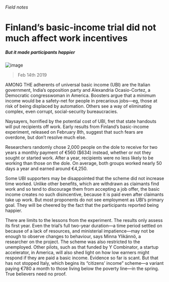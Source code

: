 ###### Field notes
# Finland’s basic-income trial did not much affect work incentives 
##### But it made participants happier 
![image](images/20190216_fnp503.jpg) 
> Feb 14th 2019 
 
AMONG THE adherents of universal basic income (UBI) are the Italian government, India’s opposition party and Alexandria Ocasio-Cortez, a Democratic congresswoman in America. Boosters argue that a minimum income would be a safety-net for people in precarious jobs—eg, those at risk of being displaced by automation. Others see a way of eliminating complex, even corrupt, social-security bureaucracies. 
Naysayers, horrified by the potential cost of UBI, fret that state handouts will put recipients off work. Early results from Finland’s basic-income experiment, released on February 8th, suggest that such fears are overdone, but don’t resolve much else. 
Researchers randomly chose 2,000 people on the dole to receive for two years a monthly payment of €560 ($634) instead, whether or not they sought or started work. After a year, recipients were no less likely to be working than those on the dole. On average, both groups worked nearly 50 days a year and earned around €4,250. 
Some UBI supporters may be disappointed that the scheme did not increase time worked. Unlike other benefits, which are withdrawn as claimants find work and so tend to discourage them from accepting a job offer, the basic income creates no such disincentive, because it is paid even after claimants take up work. But most proponents do not see employment as UBI’s primary goal. They will be cheered by the fact that the participants reported being happier. 
There are limits to the lessons from the experiment. The results only assess its first year. Even the trial’s full two-year duration—a time period settled on because of a lack of resources, and ministerial impatience—may not be enough to observe changes to behaviour, says Minna Ylikännö, a researcher on the project. The scheme was also restricted to the unemployed. Other pilots, such as that funded by Y Combinator, a startup accelerator, in America, will also shed light on how low earners might respond if they are paid a basic income. Evidence so far is scant. But that has not stopped Italy, which begins its “citizens’ income” scheme—a variant paying €780 a month to those living below the poverty line—in the spring. True believers need no proof. 
